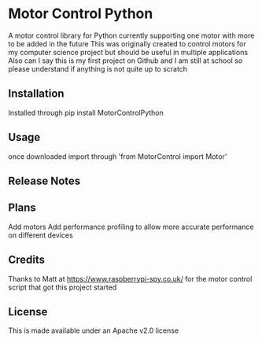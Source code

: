 # Motor Control Python
A motor control library for Python currently supporting one motor with more to be added in the future
This was originally created to control motors for my computer science project but should be useful in multiple applications
Also can I say this is my first project on Github and I am still at school so please understand if anything is not quite up to scratch
## Installation
Installed through pip install MotorControlPython

## Usage
once downloaded import through 'from MotorControl import Motor'

## Release Notes

## Plans
Add motors
Add performance profiling to allow more accurate performance on different devices

## Credits
Thanks to Matt at https://www.raspberrypi-spy.co.uk/ for the motor control script that got this project started

## License
This is made available under an Apache v2.0 license
